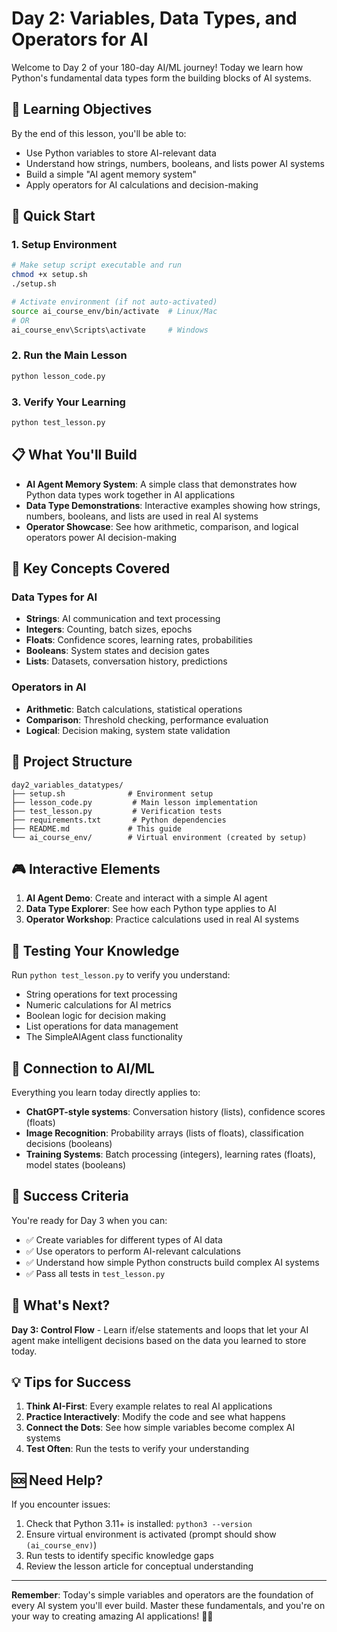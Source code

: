 # Day 2: Variables, Data Types, and Operators for AI

Welcome to Day 2 of your 180-day AI/ML journey! Today we learn how Python's fundamental data types form the building blocks of AI systems.

## 🎯 Learning Objectives

By the end of this lesson, you'll be able to:
- Use Python variables to store AI-relevant data
- Understand how strings, numbers, booleans, and lists power AI systems
- Build a simple "AI agent memory system"
- Apply operators for AI calculations and decision-making

## 🚀 Quick Start

### 1. Setup Environment
```bash
# Make setup script executable and run
chmod +x setup.sh
./setup.sh

# Activate environment (if not auto-activated)
source ai_course_env/bin/activate  # Linux/Mac
# OR
ai_course_env\Scripts\activate     # Windows
```

### 2. Run the Main Lesson
```bash
python lesson_code.py
```

### 3. Verify Your Learning
```bash
python test_lesson.py
```

## 📋 What You'll Build

- **AI Agent Memory System**: A simple class that demonstrates how Python data types work together in AI applications
- **Data Type Demonstrations**: Interactive examples showing how strings, numbers, booleans, and lists are used in real AI systems
- **Operator Showcase**: See how arithmetic, comparison, and logical operators power AI decision-making

## 🔧 Key Concepts Covered

### Data Types for AI
- **Strings**: AI communication and text processing
- **Integers**: Counting, batch sizes, epochs
- **Floats**: Confidence scores, learning rates, probabilities
- **Booleans**: System states and decision gates
- **Lists**: Datasets, conversation history, predictions

### Operators in AI
- **Arithmetic**: Batch calculations, statistical operations
- **Comparison**: Threshold checking, performance evaluation
- **Logical**: Decision making, system state validation

## 📁 Project Structure

```
day2_variables_datatypes/
├── setup.sh              # Environment setup
├── lesson_code.py         # Main lesson implementation
├── test_lesson.py         # Verification tests
├── requirements.txt       # Python dependencies
├── README.md             # This guide
└── ai_course_env/        # Virtual environment (created by setup)
```

## 🎮 Interactive Elements

1. **AI Agent Demo**: Create and interact with a simple AI agent
2. **Data Type Explorer**: See how each Python type applies to AI
3. **Operator Workshop**: Practice calculations used in real AI systems

## 🧪 Testing Your Knowledge

Run `python test_lesson.py` to verify you understand:
- String operations for text processing
- Numeric calculations for AI metrics
- Boolean logic for decision making
- List operations for data management
- The SimpleAIAgent class functionality

## 🔗 Connection to AI/ML

Everything you learn today directly applies to:
- **ChatGPT-style systems**: Conversation history (lists), confidence scores (floats)
- **Image Recognition**: Probability arrays (lists of floats), classification decisions (booleans)
- **Training Systems**: Batch processing (integers), learning rates (floats), model states (booleans)

## 🎯 Success Criteria

You're ready for Day 3 when you can:
- ✅ Create variables for different types of AI data
- ✅ Use operators to perform AI-relevant calculations
- ✅ Understand how simple Python constructs build complex AI systems
- ✅ Pass all tests in `test_lesson.py`

## 🚀 What's Next?

**Day 3: Control Flow** - Learn if/else statements and loops that let your AI agent make intelligent decisions based on the data you learned to store today.

## 💡 Tips for Success

1. **Think AI-First**: Every example relates to real AI applications
2. **Practice Interactively**: Modify the code and see what happens
3. **Connect the Dots**: See how simple variables become complex AI systems
4. **Test Often**: Run the tests to verify your understanding

## 🆘 Need Help?

If you encounter issues:
1. Check that Python 3.11+ is installed: `python3 --version`
2. Ensure virtual environment is activated (prompt should show `(ai_course_env)`)
3. Run tests to identify specific knowledge gaps
4. Review the lesson article for conceptual understanding

---

**Remember**: Today's simple variables and operators are the foundation of every AI system you'll ever build. Master these fundamentals, and you're on your way to creating amazing AI applications! 🤖✨
